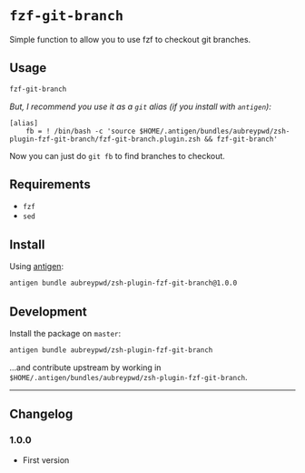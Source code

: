 # `fzf-git-branch`

Simple function to allow you to use fzf to checkout git branches. 

## Usage

```bash
fzf-git-branch
```

_But, I recommend you use it as a `git` alias (if you install with `antigen`):_

```
[alias]
	fb = ! /bin/bash -c 'source $HOME/.antigen/bundles/aubreypwd/zsh-plugin-fzf-git-branch/fzf-git-branch.plugin.zsh && fzf-git-branch'
```

Now you can just do `git fb` to find branches to checkout.

## Requirements

- `fzf`
- `sed`

## Install

Using [antigen](https://github.com/zsh-users/antigen):

```bash
antigen bundle aubreypwd/zsh-plugin-fzf-git-branch@1.0.0
```

## Development

Install the package on `master`:

```bash
antigen bundle aubreypwd/zsh-plugin-fzf-git-branch
```

...and contribute upstream by working in `$HOME/.antigen/bundles/aubreypwd/zsh-plugin-fzf-git-branch`.

---

## Changelog

### 1.0.0

- First version
